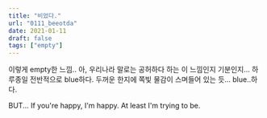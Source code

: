 ```yaml
---
title: "비었다."
url: "0111_beeotda"
date: 2021-01-11
draft: false
tags: ["empty"]
---
```

이렇게 empty한 느낌.. 아, 우리나라 말로는 공허하다 하는 이 느낌인지 기분인지... 하루종일 전반적으로 blue하다. 두꺼운 한지에 쪽빛 물감이 스며들어 있는 듯... blue..하다.

BUT... If you're happy, I'm happy. At least I'm trying to be.
